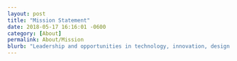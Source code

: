 ```yaml
---
layout: post
title: "Mission Statement"
date: 2018-05-17 16:16:01 -0600
category: [About]
permalink: About/Mission
blurb: "Leadership and opportunities in technology, innovation, design and engineering. Members apply STEM (science, technology, engineering and mathematics) concepts through co-curricular programs."
---
```

